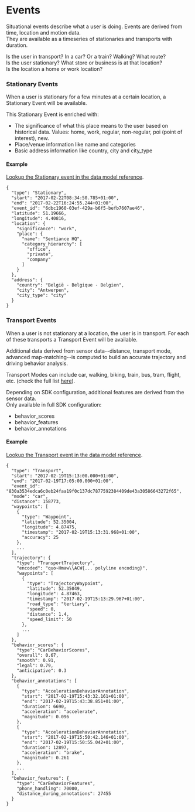 # Events

Situational events describe what a user is doing. Events are derived from time, location and motion data.  
They are available as a timeseries of stationaries and transports with duration.

Is the user in transport? In a car? Or a train? Walking? What route?  
Is the user stationary? What store or business is at that location?  
Is the location a home or work location?  


### Stationary Events

When a user is stationary for a few minutes at a certain location, a Stationary Event will be available.

This Stationary Event is enriched with:

* The significance of what this place means to the user based on historical data. Values: home, work, regular, non-regular, poi \(point of interest\), new.
* Place/venue information like name and categories
* Basic address information like country, city and city\_type

#### Example

[Lookup the Stationary event in the data model reference](../backend/data-reference/data-reference-q-z.md#stationary).

```text
{
  "type": "Stationary",
  "start": "2017-02-22T08:34:50.785+01:00",
  "end": "2017-02-22T16:24:55.244+01:00",
  "event_id": "6dbc1960-03ef-429a-b6f5-befb7607ae46",
  "latitude": 51.19666,
  "longitude": 4.40816,
  "location": {
    "significance": "work",
    "place": {
      "name": "Sentiance HQ",
      "category_hierarchy": [
        "office",
        "private",
        "company"
      ]
    }
  },
  "address": {
    "country": "België - Belgique - Belgien",
    "city": "Antwerpen",
    "city_type": "city"
  }
}
```

### Transport Events

When a user is not stationary at a location, the user is in transport. For each of these transports a Transport Event will be available.

Additional data derived from sensor data--distance, transport mode, advanced map-matching--is computed to build an accurate trajectory and driving behavior analysis.

Transport Modes can include car, walking, biking, train, bus, tram, flight, etc. \(check the full list [here](../backend/data-reference/data-reference-q-z.md#transportmode)\).

Depending on SDK configuration, additional features are derived from the sensor data.   
Only available in full SDK configuration:

* behavior\_scores
* behavior\_features
* behavior\_annotations

#### Example

[Lookup the Transport event in the data model reference](../backend/data-reference/data-reference-q-z.md#transport).

```text
{
  "type": "Transport",
  "start": "2017-02-19T15:13:00.000+01:00",
  "end": "2017-02-19T17:05:00.000+01:00",
  "event_id": "830a3534edca6c0eb24faa19f0c137dc7877592384409de43a30586643272f65",
  "mode": "car",
  "distance": 158773,
  "waypoints": [
    {
      "type": "Waypoint",
      "latitude": 52.35004,
      "longitude": 4.87475,
      "timestamp": "2017-02-19T15:13:31.968+01:00",
      "accuracy": 25
    },
    ...
  ],
  "trajectory": {
    "type": "TransportTrajectory",
    "encoded": "quo~Hmaw\\ACW{... polyline encoding}",
    "waypoints": [
      {
        "type": "TrajectoryWaypoint",
        "latitude": 52.35049,
        "longitude": 4.87463,
        "timestamp": "2017-02-19T15:13:29.967+01:00",
        "road_type": "tertiary",
        "speed": 0,
        "distance": 1.4,
        "speed_limit": 50
      },
      ...
    ]
  },
  "behavior_scores": {
    "type": "CarBehaviorScores",
    "overall": 0.67,
    "smooth": 0.91,
    "legal": 0.79,
    "anticipative": 0.3
  },
  "behavior_annotations": [
    {
      "type": "AccelerationBehaviorAnnotation",
      "start": "2017-02-19T15:43:32.161+01:00",
      "end": "2017-02-19T15:43:38.851+01:00",
      "duration": 6690,
      "acceleration": "accelerate",
      "magnitude": 0.096
    },
    {
      "type": "AccelerationBehaviorAnnotation",
      "start": "2017-02-19T15:50:42.146+01:00",
      "end": "2017-02-19T15:50:55.042+01:00",
      "duration": 12897,
      "acceleration": "brake",
      "magnitude": 0.261
    },
    ...
  ],
  "behavior_features": {
    "type": "CarBehaviorFeatures",
    "phone_handling": 70000,
    "distance_during_annotations": 27455
  }
}
```


